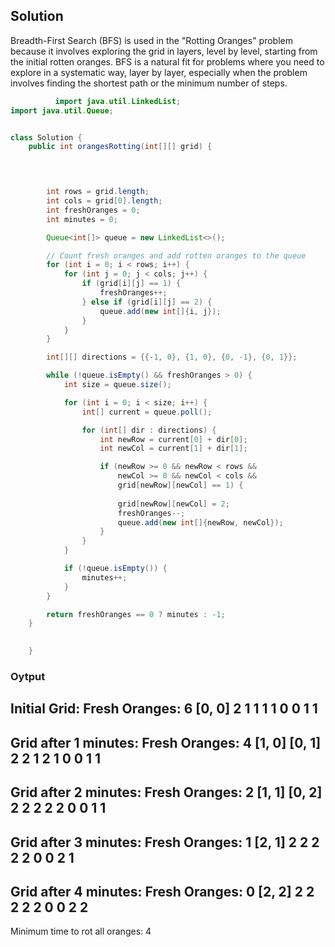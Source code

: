 ## Solution

Breadth-First Search (BFS) is used in the "Rotting Oranges" problem because it involves exploring the grid in layers, level by level, starting from the initial rotten oranges. BFS is a natural fit for problems where you need to explore in a systematic way, layer by layer, especially when the problem involves finding the shortest path or the minimum number of steps.

``` java
          import java.util.LinkedList;
import java.util.Queue;


class Solution {
    public int orangesRotting(int[][] grid) {



       
        int rows = grid.length;
        int cols = grid[0].length;
        int freshOranges = 0;
        int minutes = 0;

        Queue<int[]> queue = new LinkedList<>();

        // Count fresh oranges and add rotten oranges to the queue
        for (int i = 0; i < rows; i++) {
            for (int j = 0; j < cols; j++) {
                if (grid[i][j] == 1) {
                    freshOranges++;
                } else if (grid[i][j] == 2) {
                    queue.add(new int[]{i, j});
                }
            }
        }

        int[][] directions = {{-1, 0}, {1, 0}, {0, -1}, {0, 1}};

        while (!queue.isEmpty() && freshOranges > 0) {
            int size = queue.size();

            for (int i = 0; i < size; i++) {
                int[] current = queue.poll();

                for (int[] dir : directions) {
                    int newRow = current[0] + dir[0];
                    int newCol = current[1] + dir[1];

                    if (newRow >= 0 && newRow < rows && 
                        newCol >= 0 && newCol < cols && 
                        grid[newRow][newCol] == 1) {
                            
                        grid[newRow][newCol] = 2;
                        freshOranges--;
                        queue.add(new int[]{newRow, newCol});
                    }
                }
            }

            if (!queue.isEmpty()) {
                minutes++;
            }
        }

        return freshOranges == 0 ? minutes : -1;
    }

        
    }
```
### Oytput

Initial Grid:
Fresh Oranges: 6
[0, 0] 
2 1 1 
1 1 0 
0 1 1 
---------------------
Grid after 1 minutes:
Fresh Oranges: 4
[1, 0] [0, 1] 
2 2 1 
2 1 0 
0 1 1 
---------------------
Grid after 2 minutes:
Fresh Oranges: 2
[1, 1] [0, 2] 
2 2 2 
2 2 0 
0 1 1 
---------------------
Grid after 3 minutes:
Fresh Oranges: 1
[2, 1] 
2 2 2 
2 2 0 
0 2 1 
---------------------
Grid after 4 minutes:
Fresh Oranges: 0
[2, 2] 
2 2 2 
2 2 0 
0 2 2 
---------------------
Minimum time to rot all oranges: 4
